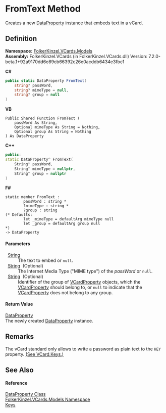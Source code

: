 # FromText Method


Creates a new <a href="aa898609-8843-98f4-56c5-cc0c7bf76b89.md">DataProperty</a> instance that embeds text in a vCard.



## Definition
**Namespace:** <a href="10623553-9342-5b8f-9df4-6e7d1075f3df.md">FolkerKinzel.VCards.Models</a>  
**Assembly:** FolkerKinzel.VCards (in FolkerKinzel.VCards.dll) Version: 7.2.0-beta.1+92a9170dd6e89cb66392c26e0acddb6434e3fbc1

**C#**
``` C#
public static DataProperty FromText(
	string? passWord,
	string? mimeType = null,
	string? group = null
)
```
**VB**
``` VB
Public Shared Function FromText ( 
	passWord As String,
	Optional mimeType As String = Nothing,
	Optional group As String = Nothing
) As DataProperty
```
**C++**
``` C++
public:
static DataProperty^ FromText(
	String^ passWord, 
	String^ mimeType = nullptr, 
	String^ group = nullptr
)
```
**F#**
``` F#
static member FromText : 
        passWord : string * 
        ?mimeType : string * 
        ?group : string 
(* Defaults:
        let _mimeType = defaultArg mimeType null
        let _group = defaultArg group null
*)
-> DataProperty 
```



#### Parameters
<dl><dt>  <a href="https://learn.microsoft.com/dotnet/api/system.string" target="_blank" rel="noopener noreferrer">String</a></dt><dd>The text to embed or <code>null</code>.</dd><dt>  <a href="https://learn.microsoft.com/dotnet/api/system.string" target="_blank" rel="noopener noreferrer">String</a>  (Optional)</dt><dd>The Internet Media Type ("MIME type") of the <em>passWord</em> or <code>null</code>.</dd><dt>  <a href="https://learn.microsoft.com/dotnet/api/system.string" target="_blank" rel="noopener noreferrer">String</a>  (Optional)</dt><dd>Identifier of the group of <a href="e1395eb9-792c-c4d8-ee22-97939a91c58e.md">VCardProperty</a> objects, which the <a href="e1395eb9-792c-c4d8-ee22-97939a91c58e.md">VCardProperty</a> should belong to, or <code>null</code> to indicate that the <a href="e1395eb9-792c-c4d8-ee22-97939a91c58e.md">VCardProperty</a> does not belong to any group.</dd></dl>

#### Return Value
<a href="aa898609-8843-98f4-56c5-cc0c7bf76b89.md">DataProperty</a>  
The newly created <a href="aa898609-8843-98f4-56c5-cc0c7bf76b89.md">DataProperty</a> instance.

## Remarks
The vCard standard only allows to write a password as plain text to the `KEY` property. <a href="d8bd1dfc-cd98-90c3-a3e7-79c00ef8c6fe.md">(See VCard.Keys.)</a>

## See Also


#### Reference
<a href="aa898609-8843-98f4-56c5-cc0c7bf76b89.md">DataProperty Class</a>  
<a href="10623553-9342-5b8f-9df4-6e7d1075f3df.md">FolkerKinzel.VCards.Models Namespace</a>  
<a href="d8bd1dfc-cd98-90c3-a3e7-79c00ef8c6fe.md">Keys</a>  

